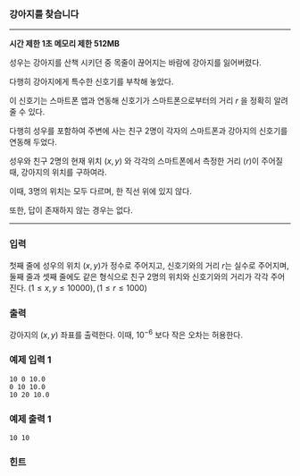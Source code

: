 ### 강아지를 찾습니다
---
**시간 제한 1초 메모리 제한 512MB**  

성우는 강아지를 산책 시키던 중 목줄이 끊어지는 바람에 강아지를 잃어버렸다.

다행히 강아지에게 특수한 신호기를 부착해 놓았다.

이 신호기는 스마트폰 앱과 연동해 신호기가 스마트폰으로부터의 거리 $r$ 을 정확히 알려줄 수 있다.

다행히 성우를 포함하여 주변에 사는 친구 2명이 각자의 스마트폰과 강아지의 신호기를 연동해 두었다.

성우와 친구 2명의 현재 위치 $(x, y)$ 와 각각의 스마트폰에서 측정한 거리 $(r)$이 주어질 때, 강아지의 위치를 구하여라.

이때, 3명의 위치는 모두 다르며, 한 직선 위에 있지 않다.

또한, 답이 존재하지 않는 경우는 없다.

---

### 입력
첫째 줄에 성우의 위치 $(x,y)$가 정수로 주어지고, 신호기와의 거리 $r$는 실수로 주어지며, 둘째 줄과 셋째 줄에도 같은 형식으로 친구 2명의 위치와 신호기와의 거리가 각각 주어진다. $(1 \leq x, y  \leq 10000), (1 \leq r \leq 1000)$

### 출력

강아지의 $(x, y)$ 좌표를 출력한다. 이때, $10^{-6}$ 보다 작은 오차는 허용한다.


### 예제 입력 1
```
10 0 10.0
0 10 10.0
10 20 10.0
```
### 예제 출력 1
```
10 10
```

### 힌트


